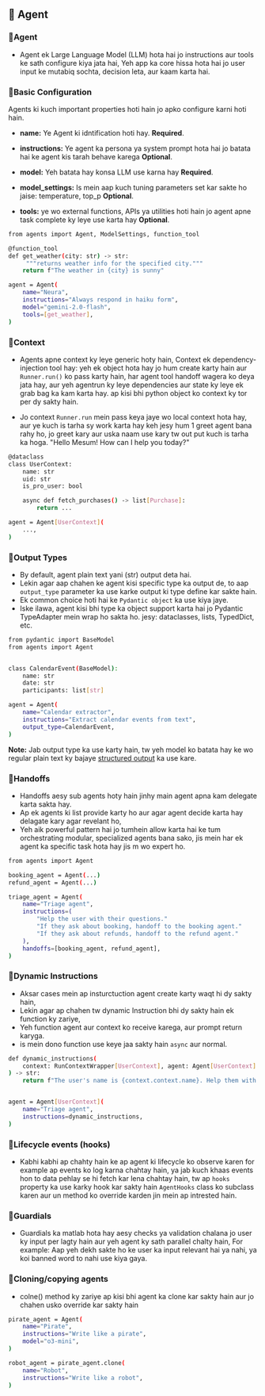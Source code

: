 ## 🔹 Agent
### 🔸Agent
- Agent ek Large Language Model (LLM) hota hai jo instructions aur tools ke sath configure kiya jata hai, Yeh app ka core hissa hota hai jo user input ke mutabiq sochta, decision leta, aur kaam karta hai.

### 🔸Basic Configuration
Agents ki kuch important properties hoti hain jo apko configure karni hoti hain.
- **name:** Ye Agent ki idntification hoti hay. **Required**.

- **instructions:** Ye agent ka persona ya system prompt hota hai jo batata hai ke agent kis tarah behave karega **Optional**.

- **model:** Yeh batata hay konsa LLM use karna hay **Required**.
- **model_settings:** Is mein aap kuch tuning parameters set kar sakte ho jaise: temperature, top_p **Optional**.

- **tools:** ye wo external functions, APIs ya utilities hoti hain jo agent apne task complete ky leye use karta hay **Optional**.

```bash
from agents import Agent, ModelSettings, function_tool

@function_tool
def get_weather(city: str) -> str:
     """returns weather info for the specified city."""
    return f"The weather in {city} is sunny"

agent = Agent(
    name="Neura",
    instructions="Always respond in haiku form",
    model="gemini-2.0-flash",
    tools=[get_weather],
)
```

### 🔸Context

- Agents apne context ky leye generic hoty hain, Context ek dependency-injection tool hay: yeh ek object hota hay jo hum create karty hain aur `Runner.run()` ko pass karty hain, har agent tool handoff wagera ko deya jata hay, aur yeh agentrun ky leye dependencies aur state ky leye ek grab bag ka kam karta hay. ap kisi bhi python object ko context ky tor per dy sakty hain.

- Jo context `Runner.run` mein pass keya jaye wo local context hota hay, aur ye kuch is tarha sy work karta hay keh jesy hum 1 greet agent bana rahy ho, jo greet kary aur uska naam use kary tw out put kuch is tarha ka hoga. "Hello Mesum! How can I help you today?"

```bash
@dataclass
class UserContext:
    name: str
    uid: str
    is_pro_user: bool

    async def fetch_purchases() -> list[Purchase]:
        return ...

agent = Agent[UserContext](
    ...,
)
```

### 🔸Output Types
- By default, agent plain text yani (str) output deta hai.
- Lekin agar aap chahen ke agent kisi specific type ka output de, to aap `output_type` parameter ka use karke output ki type define kar sakte hain.
- Ek common choice hoti hai ke `Pydantic object` ka use kiya jaye.
- Iske ilawa, agent kisi bhi type ka object support karta hai jo Pydantic TypeAdapter mein wrap ho sakta ho. jesy: dataclasses, lists, TypedDict, etc.

```bash 
from pydantic import BaseModel
from agents import Agent


class CalendarEvent(BaseModel):
    name: str
    date: str
    participants: list[str]

agent = Agent(
    name="Calendar extractor",
    instructions="Extract calendar events from text",
    output_type=CalendarEvent,
)
```
**Note:** Jab output type ka use karty hain, tw yeh model ko batata hay ke wo regular plain text ky bajaye [structured output](https://platform.openai.com/docs/guides/structured-outputs) ka use kare.


### 🔸Handoffs
- Handoffs aesy sub agents hoty hain jinhy main agent apna kam delegate karta sakta hay.
- Ap ek agents ki list provide karty ho aur agar agent decide karta hay delagate kary agar revelant ho,
- Yeh aik powerful pattern hai jo tumhein allow karta hai ke tum orchestrating modular, specialized agents bana sako, jis mein har ek agent ka specific task hota hay jis m wo expert ho.

```bash
from agents import Agent

booking_agent = Agent(...)
refund_agent = Agent(...)

triage_agent = Agent(
    name="Triage agent",
    instructions=(
        "Help the user with their questions."
        "If they ask about booking, handoff to the booking agent."
        "If they ask about refunds, handoff to the refund agent."
    ),
    handoffs=[booking_agent, refund_agent],
)
```

### 🔸Dynamic Instructions
- Aksar cases mein ap insturctuction agent create karty waqt hi dy sakty hain,
- Lekin agar ap chahen tw dynamic Instruction bhi dy sakty hain ek function ky zariye,
- Yeh function agent aur context ko receive karega, aur prompt return karyga.
- is mein dono function use keye jaa sakty hain `async` aur normal.

```bash
def dynamic_instructions(
    context: RunContextWrapper[UserContext], agent: Agent[UserContext]
) -> str:
    return f"The user's name is {context.context.name}. Help them with their questions."


agent = Agent[UserContext](
    name="Triage agent",
    instructions=dynamic_instructions,
)
```

### 🔸Lifecycle events (hooks)
- Kabhi kabhi ap chahty hain ke ap agent ki lifecycle ko observe karen for example ap events ko log karna chahtay hain, ya jab kuch khaas events hon to data pehlay se hi fetch kar lena chahtay hain, tw ap `hooks` property ka use karky hook kar sakty hain `AgentHooks` class ko subclass karen aur un method ko override karden jin mein ap intrested hain.

### 🔸Guardials
- Guardials ka matlab hota hay aesy checks ya validation chalana jo user ky input per lagty hain aur yeh agent ky sath parallel chalty hain, For example: Aap yeh dekh sakte ho ke user ka input relevant hai ya nahi, ya koi banned word to nahi use kiya gaya.


### 🔸Cloning/copying agents
- colne() method ky zariye ap kisi bhi agent ka clone kar sakty hain aur jo chahen usko override kar sakty hain

```bash
pirate_agent = Agent(
    name="Pirate",
    instructions="Write like a pirate",
    model="o3-mini",
)

robot_agent = pirate_agent.clone(
    name="Robot",
    instructions="Write like a robot",
)
```